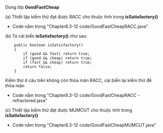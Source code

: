 Dùng lớp **GoodFastCheap**

(a) Thiết lập kiểm thử đạt được RACC cho thuộc tính trong **isSatisfactory()**

* Code nằm trong "Chapter8.3-12 code/GoodFastCheapRACC.java"

(b) Ta cải biến **isSatisfactory()** như sau:

		public boolean isSatisfactory()
		{
			if (good && fast) return true;
			if (good && cheap) return true;
			if (fast && cheap) return true;
			return false;
		}
Kiểm thử ở câu trên không còn thỏa mãn RACC, cải biến lại kiểm thử để thỏa mãn

* Code nằm trong "Chapter8.3-12 code/GoodFastCheapRACC - refractored.java"

(c) Thiết lập kiểm thử đạt được MUMCUT cho thuộc tính trong **isSatisfactory()**

* Code nằm trong "Chapter8.3-12 code/GoodFastCheapMUMCUT.java"